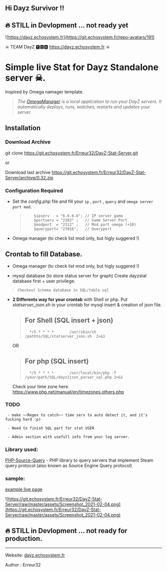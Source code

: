 ## Hi Dayz Survivor !!


## 🔥 STILL in Devlopment ... not ready yet

![https://dayz.echosystem.fr](https://git.echosystem.fr/repo-avatars/191)

☠  TEAM DayZ 🆃🅾🆇 https://dayz.echosystem.fr ☠ 


#   Simple live Stat for Dayz Standalone server ☠.
   Inspired by Omega namager template.
   >  *The [OmegaManager](https://cftools.de/) is a local application to run your DayZ servers. It automatically deploys, runs, watches, restarts and updates your server.*

## Installation

### Download Archive

 git clone https://git.echosystem.fr/Erreur32/DayZ-Stat-Server.git 

 or

 Download last archive https://git.echosystem.fr/Erreur32/DayZ-Stat-Server/archive/0.32.zip
   
   

### Configuration Required

 -  Set the *config.php* file and fill your `ip` , `port` , `query` and `omega server port mod`.

    >         $ipserv   = "6.6.6.6"; // IP server game
    >         $portserv = "2302" ;   // Game Server Port
    >         $modport  = "2312" ;   // Mod port omega (+10)
    >         $queryport= "27016";   // Queryport
 
 - Omega manager (to check list mod only, but higly suggered !) 


## Crontab to fill Database.

 - Omega manager (to check list mod only, but higly suggered !) 

 - mysql database (to store status server for graph) 
     Create dayzstat database first + user privilege.
 >     Checkout Schema database in SQL/table.sql


 - **2 Differents way for your crontab** with Shell or php. Put *statserver_json.sh* in your crontab for mysql insert & creation of json file. 
 
     > ## For Shell (SQL insert + json)
     >       */5 * * * *       /usr/sbin/sh /pathto/SQL/statserver_json.sh  2>&1
     OR

     > ## For php (SQL insert)
     >       */5 * * * *       /usr/local/bin/php -f /your/path/SQL/dayz2json_parser_sql.php 2>&1


     Check your time zone here.
     https://www.php.net/manual/en/timezones.others.php

### TODO

     - make ~~Regex to catch~~ time serv to auto detect it, and it's fucking hard :p)

     - Need to finish SQL part for stat USER

     - Admin section with usefull info from your log server.

 



### Library used:

  [PHP-Source-Query](https://github.com/xPaw/PHP-Source-Query) -     PHP library to query servers that implement Steam query protocol (also known as Source Engine Query protocol) 

 
 

### sample:

 [example live page](https://dayz.echosystem.fr/git-DayZ-server-stat/)
 
![https://git.echosystem.fr/Erreur32/DayZ-Stat-Server/raw/master/assets/Screenshot_2021-02-04.png](https://git.echosystem.fr/Erreur32/DayZ-Stat-Server/raw/master/assets/Screenshot_2021-02-04.png)



## 🔥 STILL in Devlopment ... not ready for production.


-----
Website: [dayz.echosystem.fr](https://dayz.echosystem.fr)

Author : Erreur32

